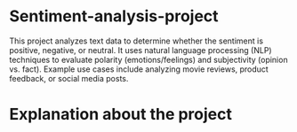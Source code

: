 # Sentiment-analysis-project
This project analyzes text data to determine whether the sentiment is positive, negative, or neutral. It uses natural language processing (NLP) techniques to evaluate polarity (emotions/feelings) and subjectivity (opinion vs. fact). Example use cases include analyzing movie reviews, product feedback, or social media posts.

# Explanation about the project
